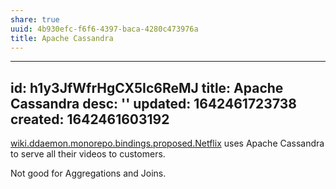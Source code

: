 ```yaml
---
share: true
uuid: 4b930efc-f6f6-4397-baca-4280c473976a
title: Apache Cassandra
---
```

---
id: h1y3JfWfrHgCX5Ic6ReMJ
title: Apache Cassandra
desc: ''
updated: 1642461723738
created: 1642461603192
---

[wiki.ddaemon.monorepo.bindings.proposed.Netflix](/undefined) uses Apache Cassandra to serve all their videos to customers.

Not good for Aggregations and Joins.
